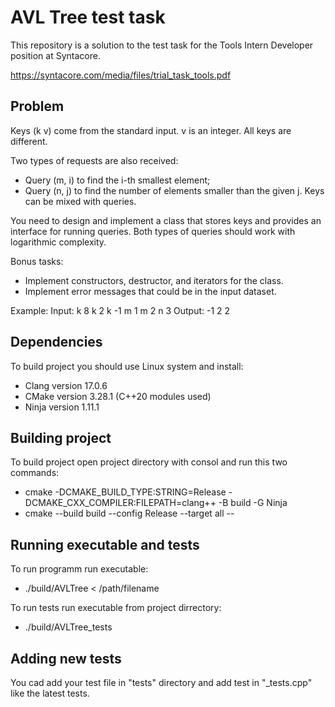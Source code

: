 
# AVL Tree test task

This repository is a solution to the test task for the Tools Intern Developer position at Syntacore.

https://syntacore.com/media/files/trial_task_tools.pdf

## Problem

Keys (k v) come from the standard input. v is an integer. All keys are different.

Two types of requests are also received:
- Query (m, i) to find the i-th smallest element;
- Query (n, j) to find the number of elements smaller than the given j.
Keys can be mixed with queries.

You need to design and implement a class that stores keys and provides an interface for running queries. Both types of queries should work with logarithmic complexity.

Bonus tasks:
- Implement constructors, destructor, and iterators for the class.
- Implement error messages that could be in the input dataset.

Example:
Input: k 8 k 2 k -1 m 1 m 2 n 3
Output: -1 2 2

## Dependencies

To build project you should use Linux system and install:
- Clang version 17.0.6
- CMake version 3.28.1 (C++20 modules used)
- Ninja version 1.11.1

## Building project

To build project open project directory with consol and run this two commands:
- cmake -DCMAKE_BUILD_TYPE:STRING=Release -DCMAKE_CXX_COMPILER:FILEPATH=clang++ -B build -G Ninja
- cmake --build build --config Release --target all --

## Running executable and tests

To run programm run executable:
- ./build/AVLTree < /path/filename

To run tests run executable from project dirrectory:
- ./build/AVLTree_tests

## Adding new tests

You cad add your test file in "tests" directory and add test in "_tests.cpp" like the latest tests.
